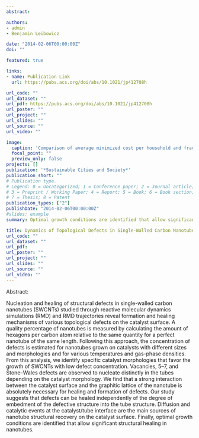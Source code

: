 ```yaml
---
abstract: 

authors:
- admin
- Benjamin Leibowicz

date: "2014-02-06T00:00:00Z"
doi: ""

featured: true

links:
- name: Publication Link
  url: https://pubs.acs.org/doi/abs/10.1021/jp412708h

url_code: ""
url_dataset: ""
url_pdf: https://pubs.acs.org/doi/abs/10.1021/jp412708h
url_poster: ""
url_project: ""
url_slides: ""
url_source: ""
url_video: ""

image:
  caption: 'Comparison of average minimized cost per household and fraction of electricity and water produced by distributed technologies across the scenarios'
  focal_point: ""
  preview_only: false
projects: []
publication: '*Sustainable Cities and Society*'
publication_short: ""
# Publication type.
# Legend: 0 = Uncategorized; 1 = Conference paper; 2 = Journal article;
# 3 = Preprint / Working Paper; 4 = Report; 5 = Book; 6 = Book section;
# 7 = Thesis; 8 = Patent
publication_types: ["2"]
publishDate: "2014-02-06T00:00:00Z"
#slides: example
summary: Optimal growth conditions are identified that allow significant structural healing in nanotubes.

title: Dynamics of Topological Defects in Single-Walled Carbon Nanotubes during Catalytic Growth
url_code: ""
url_dataset: ""
url_pdf: 
url_poster: ""
url_project: ""
url_slides: ""
url_source: ""
url_video: ""
---
```


Abstract:

Nucleation and healing of structural defects in single-walled carbon nanotubes (SWCNTs) studied through reactive molecular dynamics simulations (RMD) and RMD trajectories reveal formation and healing mechanisms of various topological defects on the catalyst surface. A quality percentage of nanotubes is measured by calculating the amount of hexagons per carbon atom relative to the same quantity for a perfect nanotube of the same length. Following this approach, the concentration of defects is estimated for nanotubes grown on catalysts with different sizes and morphologies and for various temperatures and gas-phase densities. From this analysis, we identify specific catalyst morphologies that favor the growth of SWCNTs with low defect concentration. Vacancies, 5–7, and Stone–Wales defects are observed to nucleate distinctly in the tubes depending on the catalyst morphology. We find that a strong interaction between the catalyst surface and the graphitic lattice of the nanotube is absolutely necessary for healing and formation of defects. Our study suggests that defects can be healed independently of the degree of embedment of the defective structure into the tube structure. Diffusion and catalytic events at the catalyst/tube interface are the main sources of nanotube structural recovery on the catalyst surface. Finally, optimal growth conditions are identified that allow significant structural healing in nanotubes.